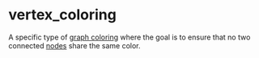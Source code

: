 # vertex_coloring

A specific type of [graph coloring](computer_science/graph_coloring) where the goal is to ensure that no two connected [nodes](mathematics/node) share the same color.